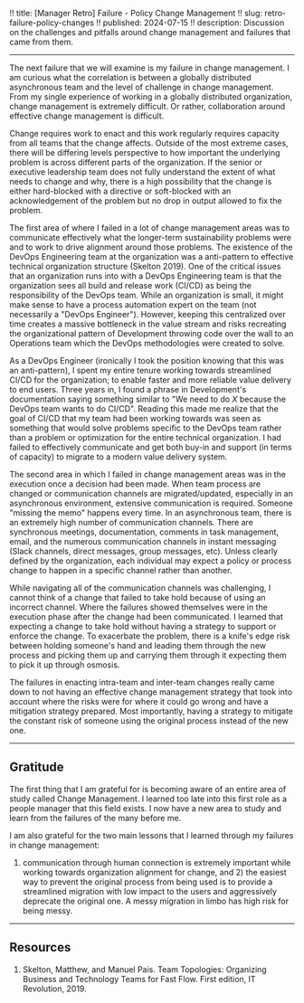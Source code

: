 !! title: [Manager Retro] Failure - Policy Change Management
!! slug: retro-failure-policy-changes
!! published: 2024-07-15
!! description: Discussion on the challenges and pitfalls around change management and failures that came from them.

---

The next failure that we will examine is my failure in change management. I am curious what the
correlation is between a globally distributed asynchronous team and the level of challenge in change
management. From my single experience of working in a globally distributed organization, change
management is extremely difficult. Or rather, collaboration around effective change management is
difficult.

Change requires work to enact and this work regularly requires capacity from all teams that the
change affects. Outside of the most extreme cases, there will be differing levels perspective to how
important the underlying problem is across different parts of the organization. If the senior or
executive leadership team does not fully understand the extent of what needs to change and why,
there is a high possibility that the change is either hard-blocked with a directive or soft-blocked
with an acknowledgement of the problem but no drop in output allowed to fix the problem.

The first area of where I failed in a lot of change management areas was to communicate effectively
what the longer-term sustainability problems were and to work to drive alignment around those
problems. The existence of the DevOps Engineering team at the organization was a anti-pattern to
effective technical organization structure (Skelton 2019). One of the critical issues that an
organization runs into with a DevOps Engineering team is that the organization sees all build and
release work (CI/CD) as being the responsibility of the DevOps team. While an organization is small,
it might make sense to have a process automation expert on the team (not necessarily a "DevOps
Engineer"). However, keeping this centralized over time creates a massive bottleneck in the value
stream and risks recreating the organizational pattern of Development throwing code over the wall to
an Operations team which the DevOps methodologies were created to solve.

As a DevOps Engineer (ironically I took the position knowing that this was an anti-pattern), I spent
my entire tenure working towards streamlined CI/CD for the organization; to enable faster and more
reliable value delivery to end users. Three years in, I found a phrase in Development's
documentation saying something similar to "We need to do _X_ because the DevOps team wants to do
CI/CD". Reading this made me realize that the goal of CI/CD that my team had been working towards
was seen as something that would solve problems specific to the DevOps team rather than a problem or
optimization for the entire technical organization. I had failed to effectively communicate and get
both buy-in and support (in terms of capacity) to migrate to a modern value delivery system.

The second area in which I failed in change management areas was in the execution once a decision
had been made. When team process are changed or communication channels are migrated/updated,
especially in an asynchronous environment, extensive communication is required. Someone "missing the
memo" happens every time. In an asynchronous team, there is an extremely high number of
communication channels. There are synchronous meetings, documentation, comments in task management,
email, and the numerous communication channels in instant messaging (Slack channels, direct
messages, group messages, etc). Unless clearly defined by the organization, each individual may
expect a policy or process change to happen in a specific channel rather than another. 

While navigating all of the communication channels was challenging, I cannot think of a change that
failed to take hold because of using an incorrect channel. Where the failures showed themselves were
in the execution phase after the change had been communicated. I learned that expecting a change to
take hold without having a strategy to support or enforce the change. To exacerbate the problem,
there is a knife's edge risk between holding someone's hand and leading them through the new process
and picking them up and carrying them through it expecting them to pick it up through osmosis.

The failures in enacting intra-team and inter-team changes really came down to not having an
effective change management strategy that took into account where the risks were for where it could
go wrong and have a mitigation strategy prepared. Most importantly, having a strategy to mitigate
the constant risk of someone using the original process instead of the new one.

---

## Gratitude

The first thing that I am grateful for is becoming aware of an entire area of study called Change
Management. I learned too late into this first role as a people manager that this field exists. I
now have a new area to study and learn from the failures of the many before me. 

I am also grateful for the two main lessons that I learned through my failures in change management:
1) communication through human connection is extremely important while working towards organization
alignment for change, and 2) the easiest way to prevent the original process from being used is to
provide a streamlined migration with low impact to the users and aggressively deprecate the original
one. A messy migration in limbo has high risk for being messy.

---

## Resources

1. Skelton, Matthew, and Manuel Pais. Team Topologies: Organizing Business and Technology Teams for Fast Flow. First edition, IT Revolution, 2019.
